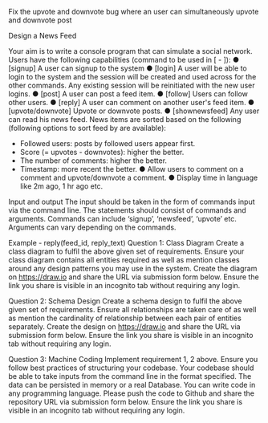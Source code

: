 Fix the upvote and downvote bug where an user can simultaneously upvote and downvote post



Design a News Feed

Your aim is to write a console program that can simulate a social network.
Users have the following capabilities (command to be used in [ - ]):
● [signup] A user can signup to the system
● [login] A user will be able to login to the system and the session will be created and used
across for the other commands. Any existing session will be reinitiated with the new user
logins.
● [post] A user can post a feed item.
● [follow] Users can follow other users.
● [reply] A user can comment on another user's feed item.
● [upvote/downvote] Upvote or downvote posts.
● [shownewsfeed] Any user can read his news feed. News items are sorted based on the
following (following options to sort feed by are available):
- Followed users: posts by followed users appear first.
- Score (= upvotes - downvotes): higher the better.
- The number of comments: higher the better.
- Timestamp: more recent the better.
● Allow users to comment on a comment and upvote/downvote a comment.
● Display time in language like 2m ago, 1 hr ago etc.


Input and output
The input should be taken in the form of commands input via the command line. The
statements should consist of commands and arguments. Commands can include ‘signup’,
‘newsfeed’, ‘upvote’ etc. Arguments can vary depending on the commands.

Example - reply(feed_id, reply_text)
Question 1: Class Diagram
Create a class diagram to fulfil the above given set of requirements. Ensure your class
diagram contains all entities required as well as mention classes around any design patterns
you may use in the system. Create the diagram on https://draw.io and share the URL via
submission form below. Ensure the link you share is visible in an incognito tab without
requiring any login.

Question 2: Schema Design
Create a schema design to fulfil the above given set of requirements. Ensure all
relationships are taken care of as well as mention the cardinality of relationship between
each pair of entities separately. Create the design on https://draw.io and share the URL via
submission form below. Ensure the link you share is visible in an incognito tab without
requiring any login.

Question 3: Machine Coding
Implement requirement 1, 2 above. Ensure you follow best practices of structuring your
codebase. Your codebase should be able to take inputs from the command line in the format
specified. The data can be persisted in memory or a real Database. You can write code in
any programming language. Please push the code to Github and share the repository URL
via submission form below. Ensure the link you share is visible in an incognito tab without
requiring any login.